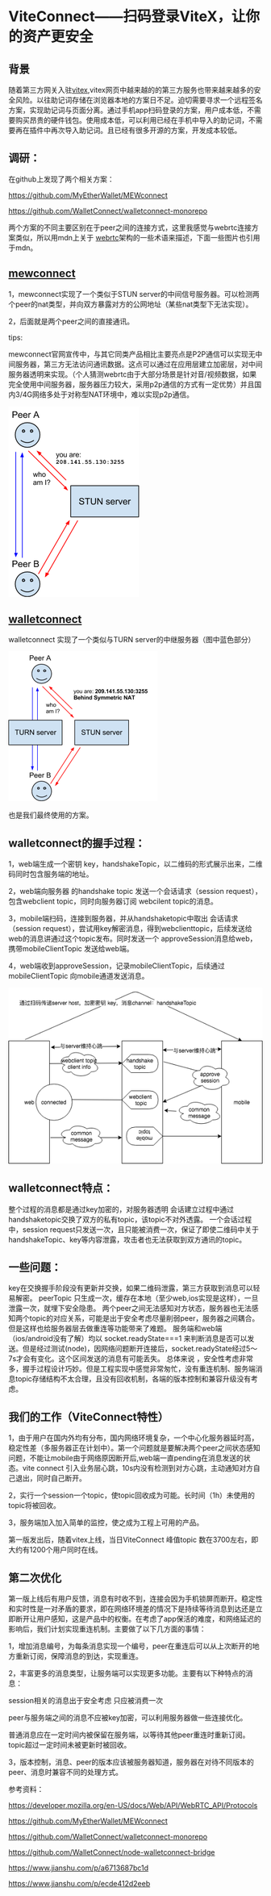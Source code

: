 # ViteConnect——扫码登录ViteX，让你的资产更安全

## 背景
随着第三方网关入驻[vitex](https://x.vite.net/trade?symbol=VITE_BTC-000),vitex网页中越来越的的第三方服务也带来越来越多的安全风险。以往助记词存储在浏览器本地的方案日不足。迫切需要寻求一个远程签名方案，实现助记词与页面分离。通过手机app扫码登录的方案，用户成本低，不需要购买昂贵的硬件钱包。使用成本低，可以利用已经在手机中导入的助记词，不需要再在插件中再次导入助记词。且已经有很多开源的方案，开发成本较低。

## 调研：
在github上发现了两个相关方案：

https://github.com/MyEtherWallet/MEWconnect

https://github.com/WalletConnect/walletconnect-monorepo

两个方案的不同主要区别在于peer之间的连接方式，这里我感觉与webrtc连接方案类似，所以用mdn上关于 [webrtc](https://developer.mozilla.org/en-US/docs/Web/API/WebRTC_API/Protocols)架构的一些术语来描述，下面一些图片也引用于mdn。

## [mewconnect](https://github.com/myetherwallet)
1，mewconnect实现了一个类似于STUN server的中间信号服务器。可以检测两个peer的nat类型，并向双方暴露对方的公网地址（某些nat类型下无法实现）。

2，后面就是两个peer之间的直接通讯。

tips:

mewconnect官网宣传中，与其它同类产品相比主要亮点是P2P通信可以实现无中间服务器，第三方无法访问通讯数据。这点可以通过在应用层建立加密层，对中间服务器透明来实现。（个人猜测webrtc由于大部分场景是针对音/视频数据，如果完全使用中间服务器，服务器压力较大，采用p2p通信的方式有一定优势）并且国内3/4G网络多处于对称型NAT环境中，难以实现p2p通信。

![](../../../assets/images/Vite-con-1.png)



## [walletconnect](https://github.com/trustwallet/walletconnect-monorepo)
walletconnect 实现了一个类似与TURN server的中继服务器（图中蓝色部分）

![](../../../assets/images/Vite-con-2.png)



也是我们最终使用的方案。

## walletconnect的握手过程：
1，web端生成一个密钥 key，handshakeTopic，以二维码的形式展示出来，二维码同时包含服务端的地址。

2，web端向服务器 的handshake topic 发送一个会话请求（session request），包含webclient topic，同时向服务器订阅 webcilent topic的消息。

3，mobile端扫码，连接到服务器，并从handshaketopic中取出 会话请求（session request），尝试用key解密消息，得到webclienttopic，后续发送给web的消息讲通过这个topic发布。同时发送一个 approveSession消息给web，携带mobileClientTopic 发送给web端。

4，web端收到approveSession，记录mobileClientTopic，后续通过mobileClientTopic 向mobile通道发送消息。

![](../../../assets/images/Vite-con-3.png)



## walletconnect特点：
整个过程的消息都是通过key加密的，对服务器透明
会话建立过程中通过handshaketopic交换了双方的私有topic，该topic不对外透露。
一个会话过程中，session request只发送一次，且只能被消费一次，保证了即使二维码中关于handshakeTopic、key等内容泄露，攻击者也无法获取到双方通讯的topic。
## 一些问题：
key在交换握手阶段没有更新并交换，如果二维码泄露，第三方获取到消息可以轻易解密。
peerTopic 只生成一次，缓存在本地（至少web,ios实现是这样），一旦泄露一次，就埋下安全隐患。
两个peer之间无法感知对方状态，服务器也无法感知两个topic的对应关系，可能是出于安全考虑尽量削弱peer，服务器之间耦合。但是这样也给服务器层去做重连等功能带来了难题。
服务端和web端（ios/android没有了解）均以 socket.readyState===1 来判断消息是否可以发送。但是经过测试(node)，因网络问题断开连接后，socket.readyState经过5～7s才会有变化。这个区间发送的消息有可能丢失。
总体来说 ，安全性考虑非常多，握手过程设计巧妙。但是工程实现中感觉非常匆忙，没有重连机制、服务端消息topic存储结构不太合理，且没有回收机制，各端的版本控制和兼容升级没有考虑。

## 我们的工作（ViteConnect特性）
1，由于用户在国内外均有分布，国内网络环境复杂，一个中心化服务器延时高，稳定性差（多服务器正在计划中）。第一个问题就是要解决两个peer之间状态感知问题，不能让mobile由于网络原因断开后,web端一直pending在消息发送的状态。vite connect 引入业务层心跳，10s内没有检测到对方心跳，主动通知对方自己退出，同时自己断开。

2，实行一个session一个topic，使topic回收成为可能。长时间（1h）未使用的topic将被回收。

3，服务端加入加入简单的监控，使之成为工程上可用的产品。

第一版发出后，随着vitex上线，当日ViteConnect 峰值topic 数在3700左右，即大约有1200个用户同时在线。

## 第二次优化
第一版上线后有用户反馈，消息有时收不到，连接会因为手机锁屏而断开。稳定性和实时性是一对矛盾的要求，即在网络环境差的情况下是持续等待消息到达还是立即断开让用户感知，这是产品中的权衡。在考虑了app保活的难度，和网络延迟的影响后，我们计划实现重连机制。主要做了以下几方面的事情：

1，增加消息编号，为每条消息实现一个编号，peer在重连后可以从上次断开的地方重新订阅，保障消息的到达，实现重连。

2，丰富更多的消息类型，让服务端可以实现更多功能。主要有以下种特点的消息：

   session相关的消息出于安全考虑 只应被消费一次
  
   peer与服务端之间的消息不应被key加密，可以利用服务器做一些连接优化。
   
   普通消息应在一定时间内被保留在服务端，以等待其他peer重连时重新订阅。topic超过一定时间未被更新时被回收。
   
3，版本控制，消息、peer的版本应该被服务器知道，服务器在对待不同版本的peer、消息时兼容不同的处理方式。

参考资料：

https://developer.mozilla.org/en-US/docs/Web/API/WebRTC_API/Protocols

https://github.com/MyEtherWallet/MEWconnect

https://github.com/WalletConnect/walletconnect-monorepo

https://github.com/WalletConnect/node-walletconnect-bridge

https://www.jianshu.com/p/a6713687bc1d

https://www.jianshu.com/p/ecde412d2eeb
